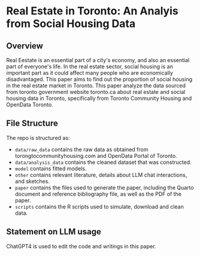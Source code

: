 # Real Estate in Toronto: An Analyis from Social Housing Data

## Overview

Real Eestate is an essential part of a city's economy, and also an essential part of everyone's life. In the real estate sector, social housing is an important part as it could affect many people who are economically disadvantaged. This paper aims to find out the proportion of social housing in the real estate market in Toronto. This paper analyze the data sourced from toronto government website toronto.ca about real estate and social housing data in Toronto, specifically from Toronto Community Housing and OpenData Toronto. 


## File Structure

The repo is structured as:

-   `data/raw_data` contains the raw data as obtained from torongtocommunityhousing.com and OpenData Portal of Toronto.
-   `data/analysis_data` contains the cleaned dataset that was constructed.
-   `model` contains fitted models. 
-   `other` contains relevant literature, details about LLM chat interactions, and sketches.
-   `paper` contains the files used to generate the paper, including the Quarto document and reference bibliography file, as well as the PDF of the paper. 
-   `scripts` contains the R scripts used to simulate, download and clean data.


## Statement on LLM usage

ChatGPT4 is used to edit the code and writings in this paper.
